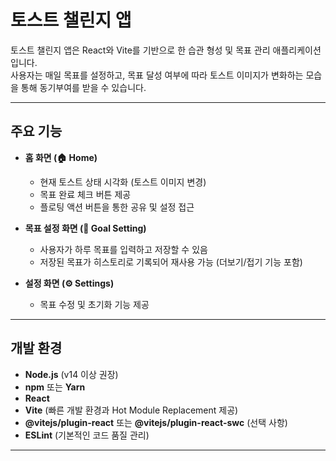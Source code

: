 # 토스트 챌린지 앱

토스트 챌린지 앱은 React와 Vite를 기반으로 한 습관 형성 및 목표 관리 애플리케이션입니다.  
사용자는 매일 목표를 설정하고, 목표 달성 여부에 따라 토스트 이미지가 변화하는 모습을 통해 동기부여를 받을 수 있습니다.

---

## 주요 기능

- **홈 화면 (🏠 Home)**
  - 현재 토스트 상태 시각화 (토스트 이미지 변경)
  - 목표 완료 체크 버튼 제공
  - 플로팅 액션 버튼을 통한 공유 및 설정 접근

- **목표 설정 화면 (🎯 Goal Setting)**
  - 사용자가 하루 목표를 입력하고 저장할 수 있음
  - 저장된 목표가 히스토리로 기록되어 재사용 가능 (더보기/접기 기능 포함)

- **설정 화면 (⚙️ Settings)**
  - 목표 수정 및 초기화 기능 제공

---

## 개발 환경

- **Node.js** (v14 이상 권장)
- **npm** 또는 **Yarn**
- **React**
- **Vite** (빠른 개발 환경과 Hot Module Replacement 제공)
- **@vitejs/plugin-react** 또는 **@vitejs/plugin-react-swc** (선택 사항)
- **ESLint** (기본적인 코드 품질 관리)

---